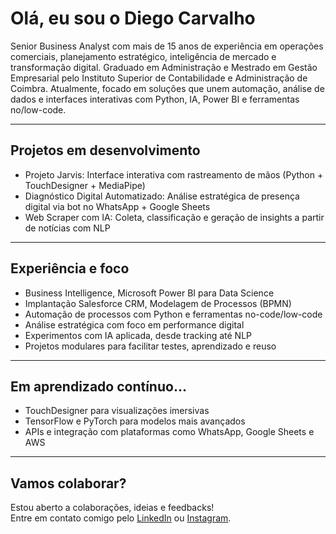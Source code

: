 # Olá, eu sou o Diego Carvalho

Senior Business Analyst com mais de 15 anos de experiência em operações comerciais, planejamento estratégico, inteligência de mercado e transformação digital.
Graduado em Administração e Mestrado em Gestão Empresarial pelo Instituto Superior de Contabilidade e Administração de Coimbra.
Atualmente, focado em soluções que unem automação, análise de dados e interfaces interativas com Python, IA, Power BI e ferramentas no/low-code.

---

## Projetos em desenvolvimento

- Projeto Jarvis: Interface interativa com rastreamento de mãos (Python + TouchDesigner + MediaPipe)
- Diagnóstico Digital Automatizado: Análise estratégica de presença digital via bot no WhatsApp + Google Sheets
- Web Scraper com IA: Coleta, classificação e geração de insights a partir de notícias com NLP

---

## Experiência e foco

- Business Intelligence, Microsoft Power BI para Data Science
- Implantação Salesforce CRM, Modelagem de Processos (BPMN)
- Automação de processos com Python e ferramentas no-code/low-code
- Análise estratégica com foco em performance digital
- Experimentos com IA aplicada, desde tracking até NLP
- Projetos modulares para facilitar testes, aprendizado e reuso

---

## Em aprendizado contínuo...

- TouchDesigner para visualizações imersivas
- TensorFlow e PyTorch para modelos mais avançados
- APIs e integração com plataformas como WhatsApp, Google Sheets e AWS

---

## Vamos colaborar?

Estou aberto a colaborações, ideias e feedbacks!  
Entre em contato comigo pelo [LinkedIn](https://www.linkedin.com/in/diego-carvalho-me/) ou [Instagram](https://www.instagram.com/diegocarvalho.me).

